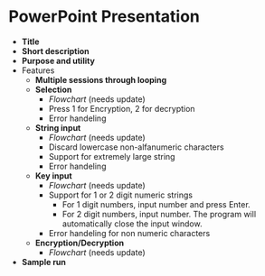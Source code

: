 # PowerPoint Presentation

- **Title**
- **Short description**
- **Purpose and utility**
- Features
  - **Multiple sessions through looping**
  - **Selection**
    - *Flowchart* (needs update)
    - Press 1 for Encryption, 2 for decryption
    - Error handeling
  - **String input**
    - *Flowchart* (needs update)
    - Discard lowercase non-alfanumeric characters
    - Support for extremely large string
    - Error handeling
  - **Key input**
    - *Flowchart* (needs update)
    - Support for 1 or 2 digit numeric strings
      - For 1 digit numbers, input number and press Enter.
      - For 2 digit numbers, input number. The program will automatically close the input window.
    - Error handeling for non numeric characters
  - **Encryption/Decryption**
    - *Flowchart* (needs update)
- **Sample run**
